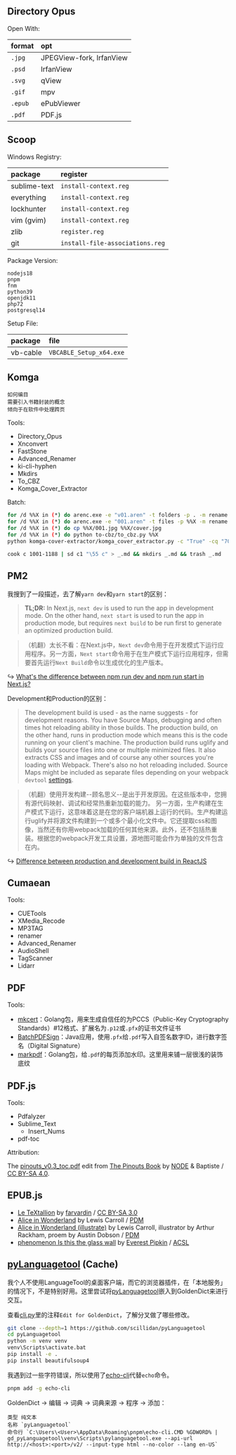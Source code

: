 ## Directory Opus

Open With:

format  | opt
:-      | :-
`.jpg`  | JPEGView-fork, IrfanView
`.psd`  | IrfanView
`.svg`  | qView
`.gif`  | mpv
`.epub` | ePubViewer
`.pdf`  | PDF.js

## Scoop

Windows Registry:

package      | register
:-           | :-
sublime-text | `install-context.reg`
everything   | `install-context.reg`
lockhunter   | `install-context.reg`
vim (gvim)   | `install-context.reg`
zlib         | `register.reg`
git          | `install-file-associations.reg`

Package Version:

```
nodejs18
pnpm
fnm
python39
openjdk11
php72
postgresql14
```

Setup File:

package  | file
:-       | :-
vb-cable | `VBCABLE_Setup_x64.exe`

## Komga

```
如何编目
需要引入书籍封装的概念
倾向于在软件中处理跨页
```

Tools:

- Directory_Opus
- Xnconvert
- FastStone
- Advanced_Renamer
- ki-cli-hyphen
- Mkdirs
- To_CBZ
- Komga_Cover_Extractor

Batch:

```sh
for /d %%X in (*) do arenc.exe -e "v01.aren" -t folders -p . -m rename
for /d %%X in (*) do arenc.exe -e "001.aren" -t files -p %%X -m rename
for /d %%X in (*) do cp %%X/001.jpg %%X/cover.jpg
for /d %%X in (*) do python to-cbz/to_cbz.py %%X
python komga-cover-extractor/komga_cover_extractor.py -c "True" -cq "70" -p .
```

```sh
cook c 1001-1188 | sd c1 "\55 c" > _.md && mkdirs _.md && trash _.md
```

## PM2

我搜到了一段描述，去了解`yarn dev`和`yarn start`的区别：

> **TL;DR:** In Next.js, `next dev` is used to run the app in development mode. On the other hand, `next start` is used to run the app in production mode, but requires `next build` to be run first to generate an optimized production build.

> （机翻）太长不看：在Next.js中，`Next dev`命令用于在开发模式下运行应用程序。另一方面，`Next start`命令用于在生产模式下运行应用程序，但需要首先运行`Next Build`命令以生成优化的生产版本。

↪ [What's the difference between npm run dev and npm run start in Next.js?](https://stackoverflow.com/questions/69400243/whats-the-difference-between-npm-run-dev-and-npm-run-start-in-next-js)

Development和Production的区别：

> The development build is used - as the name suggests - for development reasons. You have Source Maps, debugging and often times hot reloading ability in those builds.
> The production build, on the other hand, runs in production mode which means this is the code running on your client's machine. The production build runs uglify and builds your source files into one or multiple minimized files. It also extracts CSS and images and of course any other sources you're loading with Webpack. There's also no hot reloading included. Source Maps might be included as separate files depending on your webpack `devtool` [settings](https://webpack.js.org/configuration/devtool/).

> （机翻）使用开发构建--顾名思义--是出于开发原因。在这些版本中，您拥有源代码映射、调试和经常热重新加载的能力。
  另一方面，生产构建在生产模式下运行，这意味着这是在您的客户端机器上运行的代码。生产构建运行uglify并将源文件构建到一个或多个最小化文件中。它还提取css和图像，当然还有你用webpack加载的任何其他来源。此外，还不包括热重装。根据您的webpack开发工具设置，源地图可能会作为单独的文件包含在内。

↪ [Difference between production and development build in ReactJS](https://stackoverflow.com/questions/48151128/difference-between-production-and-development-build-in-reactjs)

## Cumaean

Tools:

- CUETools
- XMedia_Recode
- MP3TAG
- renamer
- Advanced_Renamer
- AudioShell
- TagScanner
- Lidarr

## PDF

Tools:

- [mkcert](https://github.com/FiloSottile/mkcert)：Golang包，用来生成自信任的为PCCS（Public-Key Cryptography Standards）\#12格式、扩展名为`.p12`或`.pfx`的证书文件证书
- [BatchPDFSign](https://github.com/jmarxuach/BatchPDFSign)：Java应用，使用`.pfx`给`.pdf`写入自签名数字ID，进行数字签名（Digital Signature）
- [markpdf](https://github.com/ajaxray/markpdf)：Golang包，给`.pdf`的每页添加水印。这里用来铺一层很浅的装饰底纹

## PDF.js

Tools:

- Pdfalyzer
- Sublime_Text
  - Insert_Nums
- pdf-toc

Attribution:

The [pinouts_v0.3_toc.pdf](https://github.com/scillidan/Cos_Cache/blob/master/pdf/pinouts_v0.3_toc.pdf) edit from [The Pinouts Book](https://pinouts.org) by [NODE](https://n-o-d-e.net/index.html) & Baptiste / [CC BY-SA 4.0](https://creativecommons.org/licenses/by-sa/4.0/).

## EPUB.js

- [Le TeXtallion](http://anamnese.online.fr/site2/textallion/docs/presentation.html) by [farvardin](https://github.com/farvardin) / [CC BY-SA 3.0](https://creativecommons.org/licenses/by-sa/3.0)
- [Alice in Wonderland](https://www.gutenberg.org/ebooks/11) by Lewis Carroll / [PDM](https://creativecommons.org/publicdomain/mark/1.0)
- [Alice in Wonderland (illustrate)](https://www.gutenberg.org/ebooks/28885) by Lewis Carroll, illustrator by Arthur Rackham, proem by Austin Dobson / [PDM](https://creativecommons.org/publicdomain/mark/1.0)
- [phenomenon Is this the glass wall](https://everest-pipkin.com/projects/phenomenon.html) by [Everest Pipkin](https://everest-pipkin.com) / [ACSL](https://anticapitalist.software)

## [pyLanguagetool](https://github.com/Findus23/pyLanguagetool) (Cache)

我个人不使用LanguageTool的桌面客户端，而它的浏览器插件，在「本地服务」的情况下，不是特别好用。这里尝试将[pyLanguagetool](https://github.com/Findus23/pyLanguagetool)嵌入到GoldenDict来进行交互。

查看[cli.py](https://github.com/scillidan/pyLanguagetool/blob/master/pylanguagetool/cli.py)里的注释`Edit for GoldenDict`，了解分叉做了哪些修改。

```sh
git clone --depth=1 https://github.com/scillidan/pyLanguagetool
cd pyLanguagetool
python -m venv venv
venv\Scripts\activate.bat
pip install -e .
pip install beautifulsoup4
```

我遇到过一些字符错误，所以使用了[echo-cli](https://github.com/iamakulov/echo-cli)代替`echo`命令。

```sh
pnpm add -g echo-cli
```

GoldenDict → 编辑 → 词典 → 词典来源 → 程序 → 添加：

```
类型 纯文本
名称 `pyLanguagetool`
命令行 `C:\Users\<User>\AppData\Roaming\pnpm\echo-cli.CMD %GDWORD% | gd_pyLanguagetool\venv\Scripts\pylanguagetool.exe --api-url http://<host>:<port>/v2/ --input-type html --no-color --lang en-US`
```